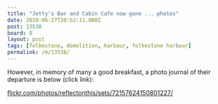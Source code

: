 ```yaml
---
title: "Jetty's Bar and Cabin Cafe now gone ... photos"
date: 2010-06-27T20:52:11.000Z
post: 13538
board: 8
layout: post
tags: [folkestone, demolition, harbour, folkestone harbour]
permalink: /m/13538/
---
```

However, in memory of many a good breakfast, a photo journal of their departure is below (click link):

<a href="http://www.flickr.com/photos/reflectonthis/sets/72157624150801227/">flickr.com/photos/reflectonthis/sets/72157624150801227/</a>
